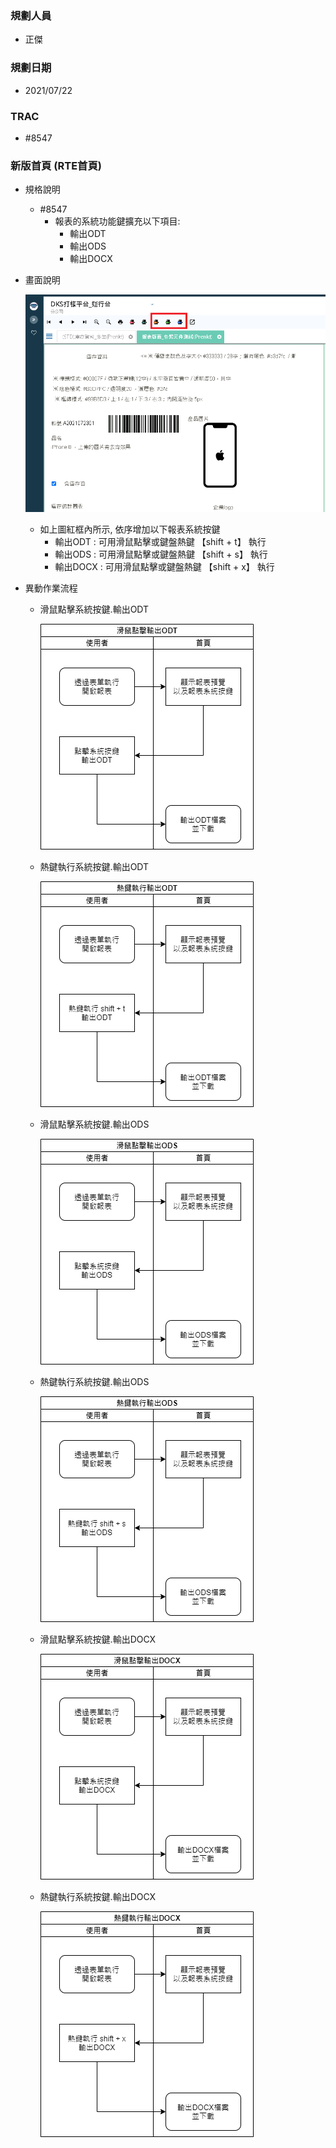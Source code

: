 ### <div id="user">規劃人員</div>
* 正傑

### <div id="updatedate">規劃日期</div>
* 2021/07/22

### <div id="trac">TRAC</div>
* #8547

### <div id="brainworkmobile">新版首頁 <path>(RTE首頁)</path></div>
* 規格說明
    * #8547
        * 報表的系統功能鍵擴充以下項目:
            * 輸出ODT
            * 輸出ODS
            * 輸出DOCX
 
* 畫面說明

    ![新版首頁]

    * 如上圖紅框內所示, 依序增加以下報表系統按鍵
        * 輸出ODT : 可用滑鼠點擊或鍵盤熱鍵 【shift + t】 執行
        * 輸出ODS : 可用滑鼠點擊或鍵盤熱鍵 【shift + s】 執行
        * 輸出DOCX : 可用滑鼠點擊或鍵盤熱鍵 【shift + x】 執行
    

* 異動作業流程

   * 滑鼠點擊系統按鍵.輸出ODT

        ![滑鼠點擊輸出ODT]
    
   * 熱鍵執行系統按鍵.輸出ODT

        ![熱鍵執行輸出ODT]

   * 滑鼠點擊系統按鍵.輸出ODS

        ![滑鼠點擊輸出ODS]
    
   * 熱鍵執行系統按鍵.輸出ODS

        ![熱鍵執行輸出ODS]
   
   * 滑鼠點擊系統按鍵.輸出DOCX

        ![滑鼠點擊輸出DOCX]

   * 熱鍵執行系統按鍵.輸出DOCX

        ![熱鍵執行輸出DOCX]

[新版首頁]:attachment/brainworknew.png "新版首頁"
[滑鼠點擊輸出ODT]:attachment/report_export_odt_click.png "滑鼠點擊輸出ODT"
[滑鼠點擊輸出ODS]:attachment/report_export_ods_click.png "滑鼠點擊輸出ODS"
[滑鼠點擊輸出DOCX]:attachment/report_export_docx_click.png "滑鼠點擊輸出DOCX"
[熱鍵執行輸出ODT]:attachment/report_export_odt_hotkey.png "熱鍵執行輸出ODT"
[熱鍵執行輸出ODS]:attachment/report_export_ods_hotkey.png "熱鍵執行輸出ODS"
[熱鍵執行輸出DOCX]:attachment/report_export_docx_hotkey.png "熱鍵執行輸出DOCX"